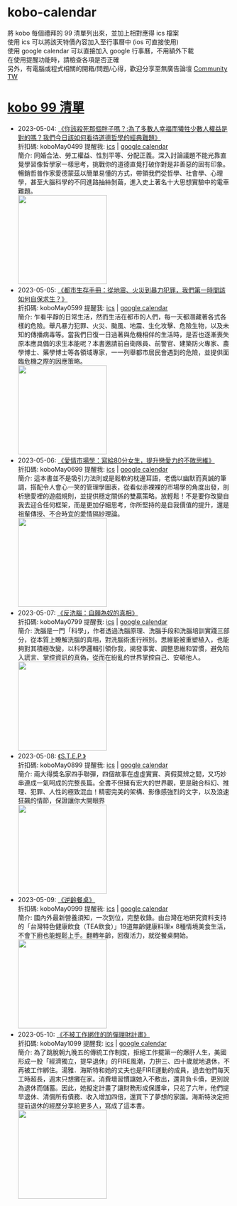 # kobo-calendar
將 kobo 每個禮拜的 99 清單列出來，並加上相對應得 ics 檔案  
使用 ics 可以將該天特價內容加入至行事曆中 (ios 可直接使用)  
使用 google calendar 可以直接加入 google 行事曆，不用額外下載  
在使用提醒功能時，請檢查各項是否正確  
另外，有電腦或程式相關的開箱/問題/心得，歡迎分享至無廣告論壇 [Community TW](https://community.tw)

# [kobo 99 清單](https://www.kobo.com/zh/blog/weekly-dd99-2023-w19)
- 2023-05-04: [《你該殺死那個胖子嗎？:為了多數人幸福而犧牲少數人權益是對的嗎？我們今日該如何看待道德哲學的經典難題》](https://www.kobo.com/tw/zh/ebook/QkfGmRTetDmfIDqCHqZC1w?utm_source=twblog&utm_medium=list&utm_campaign=dd99_20230504)  
  折扣碼: koboMay0499 提醒我: [ics](ics/kobo-calendar-2023-05-04.ics) | [google calendar](https://www.google.com/calendar/render?action=TEMPLATE&text=KOBO99+%E3%80%8A%E4%BD%A0%E8%A9%B2%E6%AE%BA%E6%AD%BB%E9%82%A3%E5%80%8B%E8%83%96%E5%AD%90%E5%97%8E%EF%BC%9F%3A%E7%82%BA%E4%BA%86%E5%A4%9A%E6%95%B8%E4%BA%BA%E5%B9%B8%E7%A6%8F%E8%80%8C%E7%8A%A7%E7%89%B2%E5%B0%91%E6%95%B8%E4%BA%BA%E6%AC%8A%E7%9B%8A%E6%98%AF%E5%B0%8D%E7%9A%84%E5%97%8E%EF%BC%9F%E6%88%91%E5%80%91%E4%BB%8A%E6%97%A5%E8%A9%B2%E5%A6%82%E4%BD%95%E7%9C%8B%E5%BE%85%E9%81%93%E5%BE%B7%E5%93%B2%E5%AD%B8%E7%9A%84%E7%B6%93%E5%85%B8%E9%9B%A3%E9%A1%8C%E3%80%8B&details=%E9%80%A3%E7%B5%90%3A+https%3A%2F%2Fwww.kobo.com%2Ftw%2Fzh%2Febook%2FQkfGmRTetDmfIDqCHqZC1w%3Futm_source%3Dtwblog%26utm_medium%3Dlist%26utm_campaign%3Ddd99_20230504+%E5%84%AA%E6%83%A0%E7%A2%BC%3A+koboMay0499&dates=20230504T000000%2F20230504T235900&ctz=Asia/Taipei)  
  簡介: 同婚合法、勞工權益、性別平等、分配正義。深入討論議題不能光靠直覺學習像哲學家一樣思考，挑戰你的道德直覺打破你對是非善惡的固有印象。暢銷哲普作家愛德蒙茲以簡單易懂的方式，帶領我們從哲學、社會學、心理學，甚至大腦科學的不同進路抽絲剝繭，進入史上著名十大思想實驗中的電車難題。  
  <img width="200" src="https://news.objects.frb.io/transforms/bookcoversfb/832149/你該殺死那個胖子嗎_9b7caa11f5ab43e798472d7a3a255437.jpg">
- 2023-05-05: [《都市生存手冊：從地震、火災到暴力犯罪，我們第一時間該如何自保求生？》](https://www.kobo.com/tw/zh/ebook/lvPw4s_NZjWoE49CGsZEBQ?utm_source=twblog&utm_medium=list&utm_campaign=dd99_20230505)  
  折扣碼: koboMay0599 提醒我: [ics](ics/kobo-calendar-2023-05-05.ics) | [google calendar](https://www.google.com/calendar/render?action=TEMPLATE&text=KOBO99+%E3%80%8A%E9%83%BD%E5%B8%82%E7%94%9F%E5%AD%98%E6%89%8B%E5%86%8A%EF%BC%9A%E5%BE%9E%E5%9C%B0%E9%9C%87%E3%80%81%E7%81%AB%E7%81%BD%E5%88%B0%E6%9A%B4%E5%8A%9B%E7%8A%AF%E7%BD%AA%EF%BC%8C%E6%88%91%E5%80%91%E7%AC%AC%E4%B8%80%E6%99%82%E9%96%93%E8%A9%B2%E5%A6%82%E4%BD%95%E8%87%AA%E4%BF%9D%E6%B1%82%E7%94%9F%EF%BC%9F%E3%80%8B&details=%E9%80%A3%E7%B5%90%3A+https%3A%2F%2Fwww.kobo.com%2Ftw%2Fzh%2Febook%2FlvPw4s_NZjWoE49CGsZEBQ%3Futm_source%3Dtwblog%26utm_medium%3Dlist%26utm_campaign%3Ddd99_20230505+%E5%84%AA%E6%83%A0%E7%A2%BC%3A+koboMay0599&dates=20230505T000000%2F20230505T235900&ctz=Asia/Taipei)  
  簡介: 乍看平靜的日常生活，然而生活在都市的人們，每一天都潛藏著各式各樣的危險。舉凡暴力犯罪、火災、颱風、地震、生化攻擊、危險生物，以及未知的傳播病毒等。當我們日復一日過著與危機相伴的生活時，是否也逐漸喪失原本應具備的求生本能呢？本書邀請前自衛隊員、前警官、建築防火專家、農學博士、藥學博士等各領域專家，一一列舉都市居民會遇到的危險，並提供面臨危機之際的因應策略。  
  <img width="200" src="https://news.objects.frb.io/transforms/bookcoversfb/832300/都市生存手冊：從地震、火災到暴力犯罪，我們第一時間該如何自保求生？_9b7caa11f5ab43e798472d7a3a255437.jpg">
- 2023-05-06: [《愛情市場學：寫給80分女生，提升戀愛力的不敗思維》](https://www.kobo.com/tw/zh/ebook/s39PCixekjqfullvGv_isA?utm_source=twblog&utm_medium=list&utm_campaign=dd99_20230506)  
  折扣碼: koboMay0699 提醒我: [ics](ics/kobo-calendar-2023-05-06.ics) | [google calendar](https://www.google.com/calendar/render?action=TEMPLATE&text=KOBO99+%E3%80%8A%E6%84%9B%E6%83%85%E5%B8%82%E5%A0%B4%E5%AD%B8%EF%BC%9A%E5%AF%AB%E7%B5%A680%E5%88%86%E5%A5%B3%E7%94%9F%EF%BC%8C%E6%8F%90%E5%8D%87%E6%88%80%E6%84%9B%E5%8A%9B%E7%9A%84%E4%B8%8D%E6%95%97%E6%80%9D%E7%B6%AD%E3%80%8B&details=%E9%80%A3%E7%B5%90%3A+https%3A%2F%2Fwww.kobo.com%2Ftw%2Fzh%2Febook%2Fs39PCixekjqfullvGv_isA%3Futm_source%3Dtwblog%26utm_medium%3Dlist%26utm_campaign%3Ddd99_20230506+%E5%84%AA%E6%83%A0%E7%A2%BC%3A+koboMay0699&dates=20230506T000000%2F20230506T235900&ctz=Asia/Taipei)  
  簡介: 這本書並不是吸引力法則或是鬆軟的枕邊耳語，老僑以幽默而真誠的筆調，搭配令人會心一笑的管理學圖表，從看似赤裸裸的市場學的角度出發，剖析戀愛裡的遊戲規則，並提供穩定關係的雙贏策略。放輕鬆！不是要你改變自我去迎合任何框架，而是更加仔細思考，你所堅持的是自我價值的提升，還是祖輩傳授、不合時宜的愛情隔紗理論。  
  <img width="200" src="https://news.objects.frb.io/transforms/bookcoversfb/832556/愛情市場學：寫給80分女生，提升戀愛力的不敗思維_9b7caa11f5ab43e798472d7a3a255437.jpg">
- 2023-05-07: [《反洗腦：自願為奴的真相》](https://www.kobo.com/tw/zh/ebook/CpMblVp_cjOMePbM9I81Fg?utm_source=twblog&utm_medium=list&utm_campaign=dd99_20230507)  
  折扣碼: koboMay0799 提醒我: [ics](ics/kobo-calendar-2023-05-07.ics) | [google calendar](https://www.google.com/calendar/render?action=TEMPLATE&text=KOBO99+%E3%80%8A%E5%8F%8D%E6%B4%97%E8%85%A6%EF%BC%9A%E8%87%AA%E9%A1%98%E7%82%BA%E5%A5%B4%E7%9A%84%E7%9C%9F%E7%9B%B8%E3%80%8B&details=%E9%80%A3%E7%B5%90%3A+https%3A%2F%2Fwww.kobo.com%2Ftw%2Fzh%2Febook%2FCpMblVp_cjOMePbM9I81Fg%3Futm_source%3Dtwblog%26utm_medium%3Dlist%26utm_campaign%3Ddd99_20230507+%E5%84%AA%E6%83%A0%E7%A2%BC%3A+koboMay0799&dates=20230507T000000%2F20230507T235900&ctz=Asia/Taipei)  
  簡介: 洗腦是一門「科學」，作者透過洗腦原理、洗腦手段和洗腦培訓實踐三部分，從本質上瞭解洗腦的真相，對洗腦術進行辨別。思維能被重塑植入，也能夠對其積極改變，以科學邏輯引領你我，揭發事實、調整思維和習慣，避免陷入謊言、掌控資訊的真偽，從而在紛亂的世界掌控自己、安頓他人。  
  <img width="200" src="https://news.objects.frb.io/transforms/bookcoversfb/832737/反洗腦：自願為奴的真相_9b7caa11f5ab43e798472d7a3a255437.jpg">
- 2023-05-08: [《S.T.E.P.》](https://www.kobo.com/tw/zh/ebook/s-t-e-p-1?utm_source=twblog&utm_medium=list&utm_campaign=dd99_20230508)  
  折扣碼: koboMay0899 提醒我: [ics](ics/kobo-calendar-2023-05-08.ics) | [google calendar](https://www.google.com/calendar/render?action=TEMPLATE&text=KOBO99+%E3%80%8AS.T.E.P.%E3%80%8B&details=%E9%80%A3%E7%B5%90%3A+https%3A%2F%2Fwww.kobo.com%2Ftw%2Fzh%2Febook%2Fs-t-e-p-1%3Futm_source%3Dtwblog%26utm_medium%3Dlist%26utm_campaign%3Ddd99_20230508+%E5%84%AA%E6%83%A0%E7%A2%BC%3A+koboMay0899&dates=20230508T000000%2F20230508T235900&ctz=Asia/Taipei)  
  簡介: 兩大得獎名家四手聯彈，四個故事在虛虛實實、真假莫辨之間，又巧妙串連成一氣呵成的完整長篇。全書不但擁有宏大的世界觀，更是融合科幻、推理、犯罪、人性的極致混血！精密完美的架構、影像感強烈的文字，以及浪速狂飆的情節，保證讓你大開眼界  
  <img width="200" src="https://news.objects.frb.io/transforms/bookcoversfb/832978/S.T.E.P_9b7caa11f5ab43e798472d7a3a255437.jpg">
- 2023-05-09: [《逆齡餐桌》](https://www.kobo.com/tw/zh/ebook/NDnobLxsQjyNHW-mu06TIQ?utm_source=twblog&utm_medium=list&utm_campaign=dd99_20230509)  
  折扣碼: koboMay0999 提醒我: [ics](ics/kobo-calendar-2023-05-09.ics) | [google calendar](https://www.google.com/calendar/render?action=TEMPLATE&text=KOBO99+%E3%80%8A%E9%80%86%E9%BD%A1%E9%A4%90%E6%A1%8C%E3%80%8B&details=%E9%80%A3%E7%B5%90%3A+https%3A%2F%2Fwww.kobo.com%2Ftw%2Fzh%2Febook%2FNDnobLxsQjyNHW-mu06TIQ%3Futm_source%3Dtwblog%26utm_medium%3Dlist%26utm_campaign%3Ddd99_20230509+%E5%84%AA%E6%83%A0%E7%A2%BC%3A+koboMay0999&dates=20230509T000000%2F20230509T235900&ctz=Asia/Taipei)  
  簡介: 國內外最新營養須知，一次到位，完整收錄。由台灣在地研究資料支持的「台灣特色健康飲食（TEA飲食）」19道無齡健康料理× 8種情境美食生活，不會下廚也能輕鬆上手。翻轉年齡，回復活力，就從餐桌開始。  
  <img width="200" src="https://news.objects.frb.io/transforms/bookcoversfb/833309/逆齡餐桌_9b7caa11f5ab43e798472d7a3a255437.jpg">
- 2023-05-10: [《不被工作綁住的防彈理財計畫》](https://www.kobo.com/tw/zh/ebook/16us08-hUz6ZC2XzhfUhog?utm_source=twblog&utm_medium=list&utm_campaign=dd99_20230510)  
  折扣碼: koboMay1099 提醒我: [ics](ics/kobo-calendar-2023-05-10.ics) | [google calendar](https://www.google.com/calendar/render?action=TEMPLATE&text=KOBO99+%E3%80%8A%E4%B8%8D%E8%A2%AB%E5%B7%A5%E4%BD%9C%E7%B6%81%E4%BD%8F%E7%9A%84%E9%98%B2%E5%BD%88%E7%90%86%E8%B2%A1%E8%A8%88%E7%95%AB%E3%80%8B&details=%E9%80%A3%E7%B5%90%3A+https%3A%2F%2Fwww.kobo.com%2Ftw%2Fzh%2Febook%2F16us08-hUz6ZC2XzhfUhog%3Futm_source%3Dtwblog%26utm_medium%3Dlist%26utm_campaign%3Ddd99_20230510+%E5%84%AA%E6%83%A0%E7%A2%BC%3A+koboMay1099&dates=20230510T000000%2F20230510T235900&ctz=Asia/Taipei)  
  簡介: 為了跳脫朝九晚五的傳統工作制度，拒絕工作擺第一的爆肝人生，美國形成一股「經濟獨立，提早退休」的FIRE風潮，力拚三、四十歲就地退休，不再被工作綁住。湯雅．海斯特和她的丈夫也是FIRE運動的成員，過去他們每天工時超長，週末只想攤在家。消費壞習慣讓她入不敷出，還背負卡債，更別說為退休而儲蓄。因此，她擬定計畫了讓財務形成保護傘，只花了六年，他們提早退休、清償所有債務、收入增加四倍，還買下了夢想的家園。海斯特決定把提前退休的經歷分享給更多人，寫成了這本書。  
  <img width="200" src="https://news.objects.frb.io/transforms/bookcoversfb/833535/不被工作綁住的防彈理財計畫_9b7caa11f5ab43e798472d7a3a255437.jpg">
